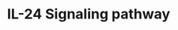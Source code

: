 ---
annotations:
- id: PW:0000003
  parent: signaling pathway
  type: Pathway Ontology
  value: signaling pathway
- id: PW:0000889
  parent: signaling pathway
  type: Pathway Ontology
  value: interleukin-24 signaling pathway
authors:
- Rajesh Raj
- Mkutmon
- Egonw
- Khanspers
description: 'Interleukin 24 (IL-24) is a pleiotropic immunoregulatory cytokine belonging
  to the family of IL-10 cytokine. IL-24 is the only member of the IL-10 cytokine
  family with tumor-suppressing, anti-angiogenic, and metastasis-inhibiting properties.
  The activation of IL-24 induces complex downstream signaling pathways that culminate
  in anti-tumor activities. This dual functional cytokine is known to induce tumor
  suppressive activity in various cancers including oral squamous cell carcinoma (OSCC),
  melanoma, lung, breast, pancreatic, hepatocellular, colorectal, and cervical cancer.
  Furthermore, the activation of IL-24 leads to the modulation of both pro- and anti-inflammatory
  responses, as well as promotes immune defense against infections. Because of its
  multifaceted anti-tumor and immuno-regulating properties, IL-24 can be a potential
  therapeutic intervention for a wide range of pathophysiological conditions.   '
last-edited: 2023-10-05
organisms:
- Homo sapiens
redirect_from:
- /index.php/Pathway:WP5413
- /instance/WP5413
- /instance/WP5413_r127459
revision: r127459
schema-jsonld:
- '@context': https://schema.org/
  '@id': https://wikipathways.github.io/pathways/WP5413.html
  '@type': Dataset
  creator:
    '@type': Organization
    name: WikiPathways
  description: 'Interleukin 24 (IL-24) is a pleiotropic immunoregulatory cytokine
    belonging to the family of IL-10 cytokine. IL-24 is the only member of the IL-10
    cytokine family with tumor-suppressing, anti-angiogenic, and metastasis-inhibiting
    properties. The activation of IL-24 induces complex downstream signaling pathways
    that culminate in anti-tumor activities. This dual functional cytokine is known
    to induce tumor suppressive activity in various cancers including oral squamous
    cell carcinoma (OSCC), melanoma, lung, breast, pancreatic, hepatocellular, colorectal,
    and cervical cancer. Furthermore, the activation of IL-24 leads to the modulation
    of both pro- and anti-inflammatory responses, as well as promotes immune defense
    against infections. Because of its multifaceted anti-tumor and immuno-regulating
    properties, IL-24 can be a potential therapeutic intervention for a wide range
    of pathophysiological conditions.   '
  keywords:
  - ABCB1
  - ABCC1
  - ABCG2
  - AIFM1
  - AK1
  - AKT1
  - ANXA5
  - AP3S1
  - APC
  - ATF2
  - ATF4
  - ATG5
  - ATM
  - Atf4
  - BAD
  - BAK1
  - BAX
  - BBC3
  - BCL2
  - BCL2L1
  - BCL2L11
  - BCL6
  - BECN1
  - BIRC5
  - BMI1
  - BRCA2
  - BSG
  - Bax
  - Bcl2
  - Bcl2l11
  - CASP12
  - CASP2
  - CASP3
  - CASP4
  - CASP7
  - CASP8
  - CASP9
  - CCDC25
  - CCNB1
  - CCND1
  - CCNE1
  - CCS
  - CD14
  - CD1A
  - CD200
  - CD34
  - CD36
  - CD40
  - CD44
  - CD80
  - CD82
  - CD83
  - CD86
  - CDC25A
  - CDC25C
  - CDH1
  - CDK1
  - CDK2
  - CDK5RAP3
  - CDKN1A
  - CDKN1B
  - CDKN2A
  - CDKN2B
  - CENPA
  - CFLAR
  - CHEK1
  - CHEK2
  - CHUK
  - COL6A2
  - CREBBP
  - CTNNB1
  - CTSB
  - CXCL8
  - CXCR4
  - CYCS
  - CYP11B2
  - Casp3
  - Cd34
  - Cdkn1b
  - Crp
  - Csf2
  - Ctnnb1
  - Cycs
  - DDIT3
  - DNPH1
  - DSTN
  - Ddit3
  - EEF1E1
  - EGFR
  - EIF2A
  - EIF2AK2
  - EIF2AK3
  - EIF2S1
  - EIF4A1
  - EIF4E
  - EIF4EBP1
  - EIF4G1
  - EIF5A
  - ELOB
  - ERN1
  - Eif2ak3
  - Eif2s1
  - FADD
  - FAS
  - FASLG
  - FBP1
  - FLG
  - FZD1
  - Fn1
  - GADD45A
  - GADD45G
  - GPX1
  - GSK3B
  - GSS
  - GZMB
  - Gsk3b
  - Gzmb
  - H2AX
  - HLA-C
  - HLA-DRB1
  - HOXA9
  - HSP90AA1
  - HSP90B1
  - HSPA5
  - HSPB1
  - HSPE1
  - Hspa5
  - ICAM1
  - IFNG
  - IKBKB
  - IKBKG
  - IL12A
  - IL2
  - IL24
  - IL6
  - ILK
  - IRF1
  - IRF2
  - ITGA2B
  - ITGAM
  - ITGB4
  - Ifng
  - Il12a
  - Il19
  - Il6
  - Itgb1
  - JAK1
  - JUN
  - KDR
  - KEAP1
  - KRT1
  - KRT13
  - KRT14
  - KRT4
  - KRT5
  - Krt6a
  - LORICRIN
  - MAP1LC3A
  - MAP3K1
  - MAP3K14
  - MAP3K2
  - MAPK1
  - MAPK10
  - MAPK14
  - MAPK3
  - MAPK8
  - MAPK9
  - MAPKAPK2
  - MCL1
  - MEIS1
  - MFN2
  - MICA
  - MICB
  - MKI67
  - MKI68
  - MME
  - MMP1
  - MMP14
  - MMP2
  - MMP3
  - MMP9
  - MST1
  - MT-CO2
  - MTOR
  - MVD
  - MYC
  - NAA10
  - NDRG1
  - NDUFA13
  - NFE2L2
  - NFKBIA
  - NOS2
  - ODC1
  - PARK7
  - PARP1
  - PCNA
  - PDGFB
  - PDGFRA
  - PDIA3
  - PECAM1
  - PIK3CA
  - PIK3CD
  - PIK3R1
  - PLCG1
  - PMAIP1
  - PP2CB
  - PPP1R15A
  - PRDM1
  - PRF1
  - PRKAA1
  - PRKACA
  - PRKG1
  - PROM1
  - PSMD9
  - PTEN
  - PTK2
  - PTPA
  - PTPRC
  - Parp1
  - Pmp22
  - Ppp1r15a
  - Protein
  - RB1
  - RELA
  - RPS6
  - RPS6KB1
  - S100A2
  - S100A6
  - SDC1
  - SF3B1
  - SIGMAR1
  - SOD1
  - SOD2
  - SOX2
  - SPRYD4
  - SQSTM1
  - SRC
  - STAT1
  - STAT3
  - Slc1a2
  - Socs3
  - Stat3
  - TGFB1
  - TLR3
  - TMBIM4
  - TNF
  - TNFRSF10A
  - TNFRSF10B
  - TNFRSF1A
  - TOP2A
  - TP53
  - TRADD
  - TRAF2
  - TWIST1
  - TXN
  - TXNRD1
  - TXNRD2
  - Tnf
  - Trib3
  - VCAM1
  - VEGFA
  - VEGFC
  - VEGFD
  - Wnt1
  - Wnt7a
  - XBP1
  - XIAP
  - YKT6
  - hsa-let-7c-5p
  - hsa-miR-200c-5p
  - hsa-miR-221-5p
  - hsa-miR-320a-5p
  - hsa-mir-17-5p
  - hsa-mir-185-5p
  - mt-Co2
  license: CC0
  name: IL-24 Signaling pathway
seo: CreativeWork
title: IL-24 Signaling pathway
wpid: WP5413
---